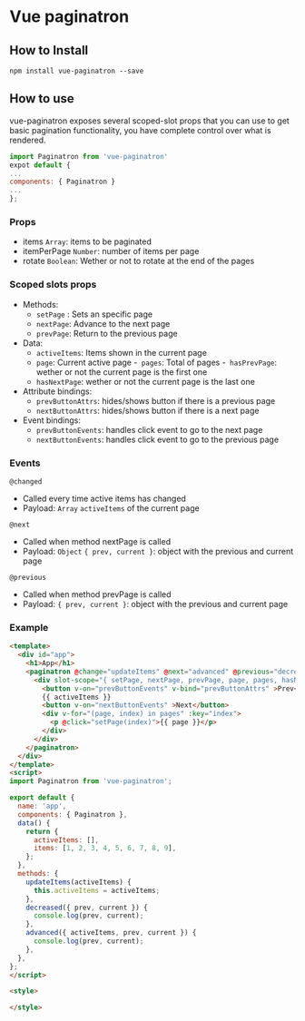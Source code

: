 # Vue paginatron

## How to Install

`npm install vue-paginatron --save`


## How to use
vue-paginatron exposes several scoped-slot props that you can use to get basic pagination functionality, you have complete control over what is rendered.

```javascript
import Paginatron from 'vue-paginatron'
expot default {
...
components: { Paginatron }
... 
};
```

### Props
- items `Array`: items to be paginated
- itemPerPage `Number`: number of items per page
- rotate `Boolean`: Wether or not to rotate at the end of the pages

### Scoped slots props
 - Methods: 
   - `setPage` : Sets an specific page
   - `nextPage`: Advance to the next page
   - `prevPage`: Return to the previous page
 - Data:
   - `activeItems`: Items shown in the current page
   - `page`: Current active page
   -` pages`: Total of pages
   -` hasPrevPage`:  wether or not the current page is the first one
   - `hasNextPage`: wether or not the current page is the last one
 - Attribute bindings:
   - `prevButtonAttrs`: hides/shows button if there is a previous page
   - `nextButtonAttrs`: hides/shows button if there is a next page
 - Event bindings:
   - `prevButtonEvents`: handles click event to go to the next page
   - `nextButtonEvents`: handles click event to go to the previous page

### Events

`@changed` 
 - Called every time active items has changed
 - Payload: `Array` `activeItems` of the current page

`@next`  
 - Called when method nextPage is called
 -  Payload: `Object` `{ prev, current }`: object with the previous and current page

`@previous`  
 - Called when method prevPage is called
 -  Payload: `{ prev, current }`: object with the previous and current page


### Example
```html
<template>
  <div id="app">
    <h1>App</h1>
    <paginatron @change="updateItems" @next="advanced" @previous="decreased" :items-per-page="5" :items="items">
      <div slot-scope="{ setPage, nextPage, prevPage, page, pages, hasNextPage, hasPrevPage, nextButtonEvents, prevButtonEvents, nextButtonAttrs, prevButtonAttrs }">
        <button v-on="prevButtonEvents" v-bind="prevButtonAttrs" >Prev</button>
        {{ activeItems }}
        <button v-on="nextButtonEvents" >Next</button>
        <div v-for="(page, index) in pages" :key="index">
          <p @click="setPage(index)">{{ page }}</p>
        </div>
      </div>
    </paginatron>
  </div>
</template>
<script>
import Paginatron from 'vue-paginatron';

export default {
  name: 'app',
  components: { Paginatron },
  data() {
    return {
      activeItems: [],
      items: [1, 2, 3, 4, 5, 6, 7, 8, 9],
    };
  },
  methods: {
    updateItems(activeItems) {
      this.activeItems = activeItems;
    },
    decreased({ prev, current }) {
      console.log(prev, current);
    },
    advanced({ activeItems, prev, current }) {
      console.log(prev, current);
    },
  },
};
</script>

<style>

</style>
```